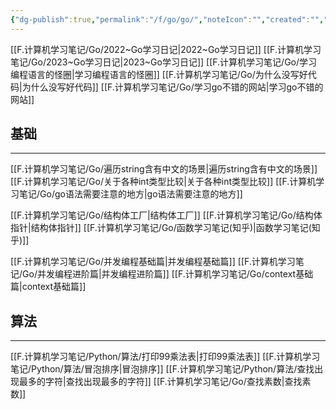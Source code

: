 ```yaml
---
{"dg-publish":true,"permalink":"/f/go/go/","noteIcon":"","created":"","updated":""}
---
```



[[F.计算机学习笔记/Go/2022~Go学习日记\|2022~Go学习日记]]
[[F.计算机学习笔记/Go/2023~Go学习日记\|2023~Go学习日记]]
[[F.计算机学习笔记/Go/学习编程语言的怪圈\|学习编程语言的怪圈]]
[[F.计算机学习笔记/Go/为什么没写好代码\|为什么没写好代码]]
[[F.计算机学习笔记/Go/学习go不错的网站\|学习go不错的网站]]

## 基础
---
[[F.计算机学习笔记/Go/遍历string含有中文的场景\|遍历string含有中文的场景]]
[[F.计算机学习笔记/Go/关于各种int类型比较\|关于各种int类型比较]]
[[F.计算机学习笔记/Go/go语法需要注意的地方\|go语法需要注意的地方]]

[[F.计算机学习笔记/Go/结构体工厂\|结构体工厂]]
[[F.计算机学习笔记/Go/结构体指针\|结构体指针]]
[[F.计算机学习笔记/Go/函数学习笔记(知乎)\|函数学习笔记(知乎)]]

[[F.计算机学习笔记/Go/并发编程基础篇\|并发编程基础篇]]
[[F.计算机学习笔记/Go/并发编程进阶篇\|并发编程进阶篇]]
[[F.计算机学习笔记/Go/context基础篇\|context基础篇]]


## 算法
----
[[F.计算机学习笔记/Python/算法/打印99乘法表\|打印99乘法表]]
[[F.计算机学习笔记/Python/算法/冒泡排序\|冒泡排序]]
[[F.计算机学习笔记/Python/算法/查找出现最多的字符\|查找出现最多的字符]]
[[F.计算机学习笔记/Go/查找素数\|查找素数]]


